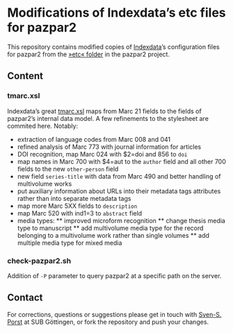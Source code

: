 # Modifications of Indexdata’s etc files for pazpar2
This repository contains modified copies of [Indexdata](http://www.indexdata.com/)’s configuration files for pazpar2 from the [»etc« folder](http://git.indexdata.com/?p=pazpar2.git;a=tree;f=etc;) in the pazpar2 project.

## Content
### tmarc.xsl
Indexdata’s great [tmarc.xsl](http://git.indexdata.com/?p=pazpar2.git;a=blob;f=etc/tmarc.xsl) maps from Marc 21 fields to the fields of pazpar2’s internal data model. A few refinements to the stylesheet are commited here. Notably:
* extraction of language codes from Marc 008 and 041
* refined analysis of Marc 773 with journal information for articles
* DOI recognition, map Marc 024 with $2=doi and 856 to `doi`
* map names in Marc 700 with $4=aut to the `author` field and all other 700 fields to the new `other-person` field
* new field `series-title` with data from Marc 490 and better handling of multivolume works
* put auxiliary information about URLs into their metadata tags attributes rather than into separate metadata tags
* map more Marc 5XX fields to `description`
* map Marc 520 with ind1=3 to `abstract` field
* media types:
** improved microform recognition
** change thesis media type to manuscript
** add multivolume media type for the record belonging to a multivolume work rather than single volumes
** add multiple media type for mixed media 

### check-pazpar2.sh
Addition of `-P` parameter to query pazpar2 at a specific path on the server.

## Contact
For corrections, questions or suggestions please get in touch with [Sven-S. Porst](mailto:porst@sub.uni-goettingen.de) at SUB Göttingen, or fork the repository and push your changes.

